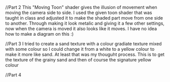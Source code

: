 //Part 2
This "Moving Toon" shader gives the illusion of movement when moving the camera side to side. 
I used the given toon shader that was taught in class and adjusted it to make the shaded part move from one side to another. Through making it look metalic and giving it a few other settings, now when the camera is moved it also looks like it moves.
I have no idea how to make a diagram on this :)

//Part 3
I tried to create a sand texture with a colour gradiate texture mixed with some colour so I could change it from a white to a yellow colour to make it more like sand. At least that was my thouguht process. 
This is to get the texture of the grainy sand and then of course the signature yellow colour

//Part 4
